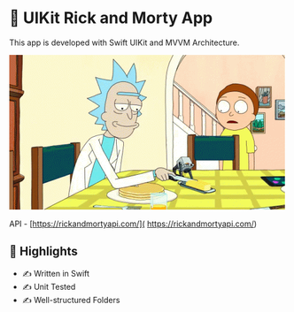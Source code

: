 #  UIKit Rick and Morty App

This app is developed with Swift UIKit and MVVM Architecture.

![Rick and Mory](media/rm.gif)

API - [https://rickandmortyapi.com/]( https://rickandmortyapi.com/)

## 🚀 Highlights

- ✍️ Written in Swift
- ✍️ Unit Tested
- ✍️ Well-structured Folders
